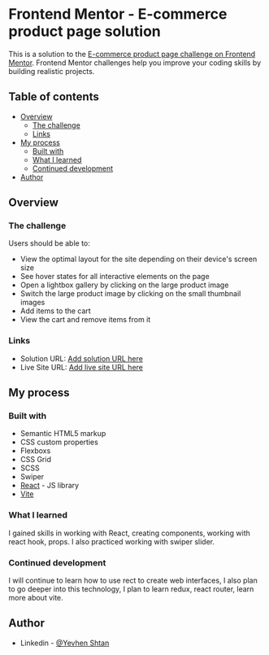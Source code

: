# Frontend Mentor - E-commerce product page solution

This is a solution to the [E-commerce product page challenge on Frontend Mentor](https://www.frontendmentor.io/challenges/ecommerce-product-page-UPsZ9MJp6). Frontend Mentor challenges help you improve your coding skills by building realistic projects.

## Table of contents

- [Overview](#overview)
  - [The challenge](#the-challenge)
  - [Links](#links)
- [My process](#my-process)
  - [Built with](#built-with)
  - [What I learned](#what-i-learned)
  - [Continued development](#continued-development)
- [Author](#author)

## Overview

### The challenge

Users should be able to:

- View the optimal layout for the site depending on their device's screen size
- See hover states for all interactive elements on the page
- Open a lightbox gallery by clicking on the large product image
- Switch the large product image by clicking on the small thumbnail images
- Add items to the cart
- View the cart and remove items from it



### Links

- Solution URL: [Add solution URL here](https://your-solution-url.com)
- Live Site URL: [Add live site URL here](https://your-live-site-url.com)

## My process

### Built with

- Semantic HTML5 markup
- CSS custom properties
- Flexboxs
- CSS Grid
- SCSS
- Swiper
- [React](https://reactjs.org/) - JS library
- [Vite](https://vite.dev/)


### What I learned

I gained skills in working with React, creating components, working with react hook, props. 
I also practiced working with swiper slider.

### Continued development

I will continue to learn how to use rect to create web interfaces, 
I also plan to go deeper into this technology, 
I plan to learn redux, react router, learn more about vite.

## Author

- Linkedin - [@Yevhen Shtan](www.linkedin.com/in/yevhen-shtan-543868343)